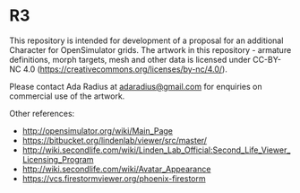 # R3
This repository is intended for development of a proposal for an additional Character for OpenSimulator grids. The artwork in this repository - armature definitions, morph targets, mesh and other data is licensed under CC-BY-NC 4.0 (https://creativecommons.org/licenses/by-nc/4.0/).

Please contact Ada Radius at adaradius@gmail.com for enquiries on commercial use of the artwork.

Other references:
* http://opensimulator.org/wiki/Main_Page
* https://bitbucket.org/lindenlab/viewer/src/master/
* http://wiki.secondlife.com/wiki/Linden_Lab_Official:Second_Life_Viewer_Licensing_Program
* http://wiki.secondlife.com/wiki/Avatar_Appearance
* https://vcs.firestormviewer.org/phoenix-firestorm
